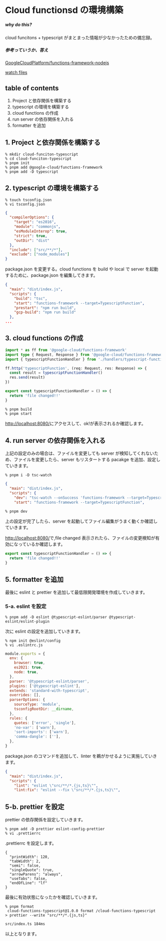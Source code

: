 # Cloud functionsd の環境構築

##### why do this?

cloud funcitons + typescript がまとまった情報が少なかったための備忘録。

##### 参考っていうか、答え

[GoogleCloudPlatform/functions-framework-nodejs](https://github.com/GoogleCloudPlatform/functions-framework-nodejs/blob/master/docs/typescript.md)

[watch files](https://github.com/GoogleCloudPlatform/functions-framework-nodejs/issues/52)

## table of contents

1. Project と依存関係を構築する
2. typescript の環境を構築する
3. cloud functions の作成
4. run server の依存関係を入れる
5. formatter を追加

## 1. Project と依存関係を構築する

```terminal
% mkdir cloud-funciton-typescript
% cd cloud-funciton-typescript
% pnpm init
% pnpm add @google-cloud/functions-framework
% pnpm add -D typescript
```

## 2. typescript の環境を構築する

```terminal
% touch tsconfig.json
% vi tsconfig.json
```

```tsconfig.json
{
  "compilerOptions": {
    "target": "es2016",
    "module": "commonjs",
    "esModuleInterop": true,
    "strict": true,
    "outDir": "dist"
  },
  "include": ["src/**/*"],
  "exclude": ["node_modules"]
}
```

package.json を変更する。cloud functions を build や local で server を起動するために、package.json を編集してきます。

```package.json
{
  "main": "dist/index.js",
  "scripts": {
    "build": "tsc",
    "start": "functions-framework --target=TypescriptFunction",
    "prestart": "npm run build",
    "gcp-build": "npm run build"
  },
...
```

## 3. cloud functions の作成

```src/index.ts
import * as ff from '@google-cloud/functions-framework'
import type { Request, Response } from '@google-cloud/functions-framework'
import { typescriptFunctionHandler } from './handlers/typescript-function-handler'

ff.http('typescriptFunction', (req: Request, res: Response) => {
  const result = typescriptFunctionHandler()
  res.send(result)
})
```

```src/hanlders/typescript-functions-hanlder.ts
export const typescriptFunctionHandler = () => {
  return 'file changed!!'
}
```

```terminal
% pnpm build
% pnpm start
```

[http://localhost:8080/](http://localhost:8080/)にアクセスして、ok!が表示されるか確認します。

## 4. run server の依存関係を入れる

上記の設定のみの場合は、ファイルを変更しても server が検知してくれないため、ファイルを変更したら、server もリスタートする pacakge を追加、設定していきます。

```terminal
% pnpm i -D tsc-watch
```

```pacakge.json
{
  "main": "dist/index.js",
  "scripts": {
    "dev": "tsc-watch --onSuccess 'functions-framework --target=TypescriptFunction'",
    "start": "functions-framework --target=TypescriptFunction",
```

```terminal
% pnpm dev
```

上の設定が完了したら、server を起動してファイル編集がうまく動くか確認していきます。

[http://localhost:8080/](http://localhost:8080/)で,file changed 表示されたら、ファイルの変更検知が有効になっているか確認します。

```src/hanlders/typescript-functions-hanlder.ts
export const typescriptFunctionHandler = () => {
  return 'file changed!!'
}
```

## 5. formatter を追加

最後に eslint と prettier を追加して最低限開発環境を作成していきます。

### 5-a. eslint を設定

```terminal
% pnpm add -D eslint @typescript-eslint/parser @typescript-eslint/eslint-plugin
```

次に eslint の設定を追加していきます。

```terminal
% npm init @eslint/config
% vi .eslintrc.js
```

```.eslintrc.js
module.exports = {
  env: {
    browser: true,
    es2021: true,
    node: true,
  },
  parser: '@typescript-eslint/parser',
  plugins: ['@typescript-eslint'],
  extends: 'standard-with-typescript',
  overrides: [],
  parserOptions: {
    sourceType: 'module',
    tsconfigRootDir: __dirname,
  },
  rules: {
    quotes: ['error', 'single'],
    'no-var': ['warn'],
    'sort-imports': ['warn'],
    'comma-dangle': [''],
  },
}

```

package.json のコマンドを追加して、linter を鵜がかせるように実施していきます。

```pacakge.json
{
  "main": "dist/index.js",
  "scripts": {
    "lint": "eslint \"src/**/*.{js,ts}\"",
    "lint:fix": "eslint --fix \"src/**/*.{js,ts}\"",
```

## 5-b. prettier を設定

prettier の依存関係を設定していきます。

```terminal
% pnpm add -D prettier eslint-config-prettier
% vi .prettierrc
```

.prettierrc を設定します。

```.prettierrc
{
  "printWidth": 120,
  "tabWidth": 2,
  "semi": false,
  "singleQuote": true,
  "arrowParens": "always",
  "useTabs": false,
  "endOfLine": "lf"
}
```

最後に有効状態になったかを確認していきます。

```terminal
% pnpm format
 cloud-functions-typescript@1.0.0 format /cloud-functions-typescript
> prettier --write "src/**/*.{js,ts}"

src/index.ts 184ms
```

以上となります。
